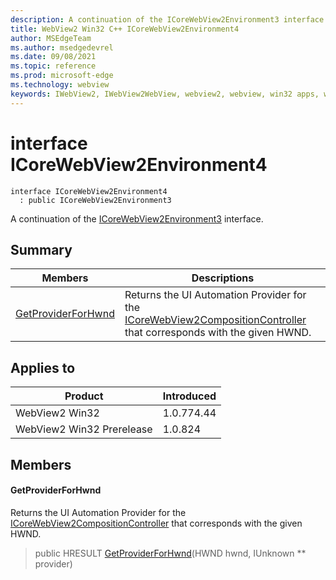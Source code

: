 ```yaml
---
description: A continuation of the ICoreWebView2Environment3 interface.
title: WebView2 Win32 C++ ICoreWebView2Environment4
author: MSEdgeTeam
ms.author: msedgedevrel
ms.date: 09/08/2021
ms.topic: reference
ms.prod: microsoft-edge
ms.technology: webview
keywords: IWebView2, IWebView2WebView, webview2, webview, win32 apps, win32, edge, ICoreWebView2, ICoreWebView2Controller, browser control, edge html, ICoreWebView2Environment4
---
```


# interface ICoreWebView2Environment4

```
interface ICoreWebView2Environment4
  : public ICoreWebView2Environment3
```

A continuation of the [ICoreWebView2Environment3](icorewebview2environment3.md) interface.

## Summary

 Members                        | Descriptions
--------------------------------|---------------------------------------------
[GetProviderForHwnd](#getproviderforhwnd) | Returns the UI Automation Provider for the [ICoreWebView2CompositionController](icorewebview2compositioncontroller.md) that corresponds with the given HWND.

## Applies to

Product                         | Introduced
--------------------------------|---------------------------------------------
WebView2 Win32            |    1.0.774.44
WebView2 Win32 Prerelease |    1.0.824

## Members

#### GetProviderForHwnd

Returns the UI Automation Provider for the [ICoreWebView2CompositionController](icorewebview2compositioncontroller.md) that corresponds with the given HWND.

> public HRESULT [GetProviderForHwnd](#getproviderforhwnd)(HWND hwnd, IUnknown ** provider)

